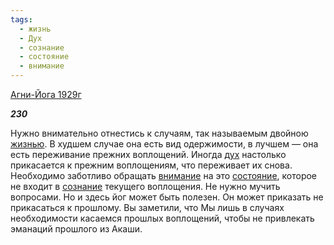 ```yaml
---
tags:
  - жизнь
  - Дух
  - сознание
  - состояние
  - внимание
---
```

[Агни-Йога 1929г](https://127.0.0.1:4002/agni/1929)

___230___

Нужно внимательно отнестись к случаям, так называемым двойною [жизнью](../../../tags/#жизнь). В худшем случае она есть вид одержимости, в лучшем — она есть переживание прежних воплощений. Иногда [дух](../../../tags/#Дух) настолько прикасается к прежним воплощениям, что переживает их снова. Необходимо заботливо обращать [внимание](../../../tags/#внимание) на это [состояние](../../../tags/#состояние), которое не входит в [сознание](../../../tags/#сознание) текущего воплощения. Не нужно мучить вопросами. Но и здесь йог может быть полезен. Он может приказать не прикасаться к прошлому. Вы заметили, что Мы лишь в случаях необходимости касаемся прошлых воплощений, чтобы не привлекать эманаций прошлого из Акаши.